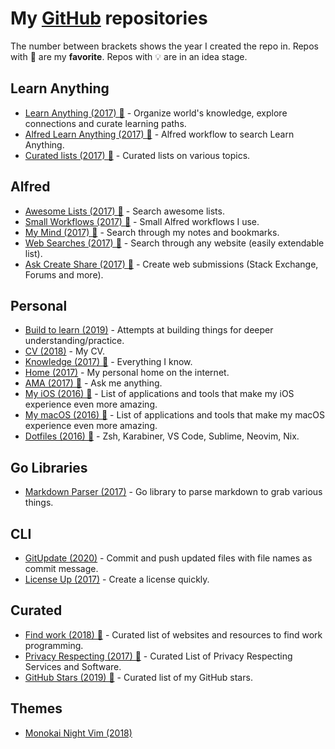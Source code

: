 # My [GitHub](https://github.com/nikitavoloboev) repositories

The number between brackets shows the year I created the repo in. Repos with 🌟 are my **favorite**. Repos with 💡 are in an idea stage.

## Learn Anything

- [Learn Anything (2017) 🌟](https://github.com/learn-anything/learn-anything) - Organize world's knowledge, explore connections and curate learning paths.
- [Alfred Learn Anything (2017) 🌟](https://github.com/nikitavoloboev/alfred-learn-anything) - Alfred workflow to search Learn Anything.
- [Curated lists (2017) 🌟](https://github.com/learn-anything/curated-lists#readme) - Curated lists on various topics.

## Alfred

- [Awesome Lists (2017) 🌟](https://github.com/nikitavoloboev/alfred-awesome-lists) - Search awesome lists.
- [Small Workflows (2017) 🌟](https://github.com/nikitavoloboev/small-workflows) - Small Alfred workflows I use.
- [My Mind (2017) 🌟](https://github.com/nikitavoloboev/alfred-my-mind) - Search through my notes and bookmarks.
- [Web Searches (2017) 🌟](https://github.com/nikitavoloboev/alfred-web-searches) - Search through any website (easily extendable list).
- [Ask Create Share (2017) 🌟](https://github.com/nikitavoloboev/alfred-ask-create-share) - Create web submissions (Stack Exchange, Forums and more).

## Personal

- [Build to learn (2019)](https://github.com/nikitavoloboev/build-to-learn) - Attempts at building things for deeper understanding/practice.
- [CV (2018)](https://github.com/nikitavoloboev/cv) - My CV.
- [Knowledge (2017) 🌟](https://github.com/nikitavoloboev/knowledge) - Everything I know.
- [Home (2017)](https://github.com/nikitavoloboev/nikitavoloboev.xyz) - My personal home on the internet.
- [AMA (2017) 🌟](https://github.com/nikitavoloboev/ama) - Ask me anything.
- [My iOS (2016) 🌟](https://github.com/nikitavoloboev/my-ios#readme) - List of applications and tools that make my iOS experience even more amazing.
- [My macOS (2016) 🌟](https://github.com/nikitavoloboev/my-mac-os#readme) - List of applications and tools that make my macOS experience even more amazing.
- [Dotfiles (2016) 🌟](https://github.com/nikitavoloboev/dotfiles) - Zsh, Karabiner, VS Code, Sublime, Neovim, Nix.

## Go Libraries

- [Markdown Parser (2017)](https://github.com/nikitavoloboev/markdown-parser) - Go library to parse markdown to grab various things.

## CLI

- [GitUpdate (2020)](https://github.com/nikitavoloboev/gitupdate) - Commit and push updated files with file names as commit message.
- [License Up (2017)](https://github.com/nikitavoloboev/license-up) - Create a license quickly.

## Curated

- [Find work (2018) 🌟](https://github.com/nikitavoloboev/find-work#readme) - Curated list of websites and resources to find work programming.
- [Privacy Respecting (2017) 🌟](https://github.com/nikitavoloboev/privacy-respecting#readme) - Curated List of Privacy Respecting Services and Software.
- [GitHub Stars (2019) 🌟](https://github.com/nikitavoloboev/github-stars#readme) - Curated list of my GitHub stars.

## Themes

- [Monokai Night Vim (2018)](https://github.com/nikitavoloboev/vim-monokai-night)
